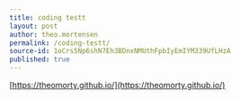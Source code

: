 ```yaml
---
title: coding testt
layout: post
author: theo.mortensen
permalink: /coding-testt/
source-id: 1oCrs5Np6shN7Eh3BDnxNMUthFpbIyEmIYM339UfLHzA
published: true
---
```

[https://theomorty.github.io/](https://theomorty.github.io/)

